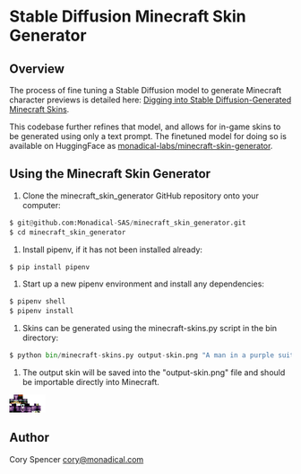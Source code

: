 # Stable Diffusion Minecraft Skin Generator

## Overview

The process of fine tuning a Stable Diffusion model to generate Minecraft character previews is detailed here: [Digging into Stable Diffusion-Generated Minecraft Skins](https://monadical.com/posts/mincraft-skin-generation.html).

This codebase further refines that model, and allows for in-game skins to be generated using only a text prompt.  The finetuned model for doing so is available on HuggingFace as [monadical-labs/minecraft-skin-generator](https://huggingface.co/monadical-labs/minecraft-skin-generator).

## Using the Minecraft Skin Generator

1. Clone the minecraft\_skin\_generator GitHub repository onto your computer:

  ```python
  $ git@github.com:Monadical-SAS/minecraft_skin_generator.git
  $ cd minecraft_skin_generator
  ```

1. Install pipenv, if it has not been installed already:

  ```python
  $ pip install pipenv
  ```
  
1. Start up a new pipenv environment and install any dependencies:

  ```python
  $ pipenv shell
  $ pipenv install
  ```

1. Skins can be generated using the minecraft-skins.py script in the bin directory:

  ```python
  $ python bin/minecraft-skins.py output-skin.png "A man in a purple suit wearing a tophat"
  ```

1. The output skin will be saved into the "output-skin.png" file and should be importable directly into Minecraft.

  ![images/purple.png](images/purple.png)

## Author

Cory Spencer <cory@monadical.com>